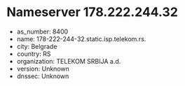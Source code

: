 # Nameserver 178.222.244.32

* as_number: 8400
* name: 178-222-244-32.static.isp.telekom.rs.
* city: Belgrade
* country: RS
* organization: TELEKOM SRBIJA a.d.
* version: Unknown
* dnssec: Unknown
